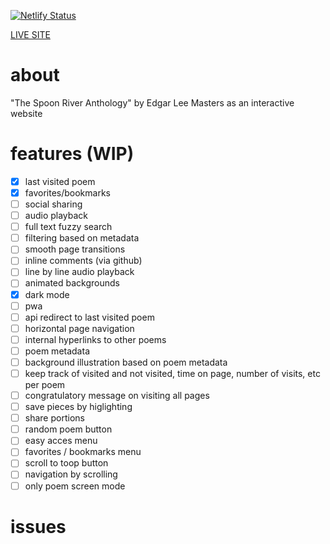 [![Netlify Status](https://api.netlify.com/api/v1/badges/715dcce5-9f75-4b41-9f40-4c770c2943dc/deploy-status)](https://app.netlify.com/sites/eloquent-elion-8f88ca/deploys)

[LIVE SITE](https://eloquent-elion-8f88ca.netlify.app/)
# about

"The Spoon River Anthology" by Edgar Lee Masters as an interactive website

# features (WIP)

- [x] last visited poem
- [x] favorites/bookmarks
- [ ] social sharing
- [ ] audio playback
- [ ] full text fuzzy search
- [ ] filtering based on metadata
- [ ] smooth page transitions
- [ ] inline comments (via github)
- [ ] line by line audio playback
- [ ] animated backgrounds
- [x] dark mode
- [ ] pwa
- [ ] api redirect to last visited poem
- [ ] horizontal page navigation
- [ ] internal hyperlinks to other poems
- [ ] poem metadata
- [ ] background illustration based on poem metadata
- [ ] keep track of visited and not visited, time on page, number of visits, etc per poem
- [ ] congratulatory message on visiting all pages
- [ ] save pieces by higlighting
- [ ] share portions
- [ ] random poem button
- [ ] easy acces menu
- [ ] favorites / bookmarks menu
- [ ] scroll to toop button
- [ ] navigation by scrolling
- [ ] only poem screen mode

# issues
